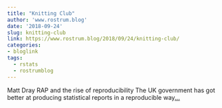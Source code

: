 ```yaml
---
title: "Knitting Club"
author: 'www.rostrum.blog'
date: '2018-09-24'
slug: knitting-club
link: https://www.rostrum.blog/2018/09/24/knitting-club/
categories:
- bloglink
tags:
  - rstats
  - rostrumblog
---
```


Matt Dray RAP and the rise of reproducibility The UK government has got better at producing statistical reports in a reproducible way[... <i class="fas fa-external-link-alt"></i>](https://www.rostrum.blog/2018/09/24/knitting-club/)

